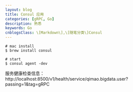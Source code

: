 ```yaml
---
layout: blog
title: Consul 应用
categories: [gRPC, Go]
description: 熟悉
keywords: Go
cnblogsClass: \[Markdown\],\[随笔分类\]Consul
---
```


```shell
# mac install
$ brew install consul

# start
$ consul agent -dev
```
服务健康检查信息：http://localhost:8500/v1/health/service/qimao.bigdata.user?passing=1&tag=gRPC




